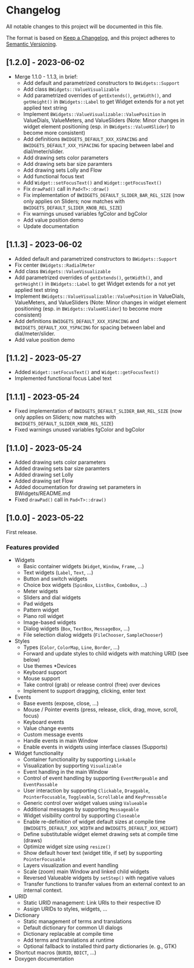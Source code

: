 # Changelog

All notable changes to this project will be documented in this file.

The format is based on [Keep a Changelog](https://keepachangelog.com/en/1.0.0/),
and this project adheres to [Semantic Versioning](https://semver.org/spec/v2.0.0.html).


## [1.2.0] - 2023-06-02
* Merge 1.1.0 - 1.1.3, in brief:
    * Add default and parametrized constructors to `BWidgets::Support`
    * Add class `BWidgets::ValueVisualizable`
    * Add parametrized overrides of `getExtends()`, `getWidth()`, and `getHeight()` in `BWidgets::Label` to get Widget extends for a not yet applied text string
    * Implement `BWidgets::ValueVisualizable::ValuePosition` in ValueDials, ValueMeters, and ValueSliders (Note: Minor changes in widget element positioning (esp. in `BWidgets::ValueHSlider`) to become more consistent)
    * Add definitions `BWIDGETS_DEFAULT_XXX_XSPACING` and `BWIDGETS_DEFAULT_XXX_YSPACING` for spacing between label and dial/meter/slider.
    * Add drawing sets color parameters
    * Add drawing sets bar size paramters
    * Add drawing sets Lolly and Flow
    * Add functional focus text
    * Add `Widget::setFocusText()` and `Widget::getFocusText()`
    * Fix `drawPad()` call in `Pad<T>::draw()`
    * Fix implementation of `BWIDGETS_DEFAULT_SLIDER_BAR_REL_SIZE` (now only applies on Sliders; now matches with `BWIDGETS_DEFAULT_SLIDER_KNOB_REL_SIZE`)
    * Fix warnings unused variables fgColor and bgColor
    * Add value position demo
    * Update documentation
    

## [1.1.3] - 2023-06-02
* Added default and parametrized constructors to `BWidgets::Support`
* Fix center `BWidgets::RadialMeter`
* Add class `BWidgets::ValueVisualizable`
* Add parametrized overrides of `getExtends()`, `getWidth()`, and `getHeight()` 
in `BWidgets::Label` to get Widget extends for a not yet applied text string
* Implement `BWidgets::ValueVisualizable::ValuePosition` in ValueDials,
ValueMeters, and ValueSliders (Note: Minor changes in widget element 
positioning (esp. in `BWidgets::ValueHSlider`) to become more consistent)
* Add definitions `BWIDGETS_DEFAULT_XXX_XSPACING` and 
`BWIDGETS_DEFAULT_XXX_YSPACING` for spacing between label and 
dial/meter/slider.
* Add value position demo


## [1.1.2] - 2023-05-27
* Added `Widget::setFocusText()` and `Widget::getFocusText()`
* Implemented functional focus Label text


## [1.1.1] - 2023-05-24

* Fixed implementation of `BWIDGETS_DEFAULT_SLIDER_BAR_REL_SIZE` (now only
applies on Sliders; now matches with `BWIDGETS_DEFAULT_SLIDER_KNOB_REL_SIZE`)
* Fixed warnings unused variables fgColor and bgColor


## [1.1.0] - 2023-05-24

* Added drawing sets color parameters
* Added drawing sets bar size paramters
* Added drawing set Lolly
* Added drawing set Flow
* Added documentation for drawing set parameters in BWidgets/README.md
* Fixed `drawPad()` call in `Pad<T>::draw()`


## [1.0.0] - 2023-05-22

First release.

### Features provided

* Widgets
    * Basic container widgets (`Widget`, `Window`, `Frame`, ...)
    * Text widgets (`Label`, `Text`, ...)
    * Button and switch widgets
    * Choice box widgets (`SpinBox`, `ListBox`, `ComboBox`, ...)
    * Meter widgets
    * Sliders and dial widgets
    * Pad widgets
    * Pattern widget
    * Piano roll widget
    * Image-based widgets
    * Dialog widgets (`Box`, `TextBox`, `MessageBox`, ...)
    * File selection dialog widgets (`FileChooser`, `SampleChooser`)
* Styles
    * Types (`Color`, `ColorMap`, `Line`, `Border`, ...)
    * Forward and update styles to child widgets with matching URID (see 
      below)
    * Use themes
*Devices
    * Keyboard support
    * Mouse support
    * Take control (grab) or release control (free) over devices
    * Implement to support dragging, clicking, enter text
* Events
    * Base events (expose, close, ...)
    * Mouse / Pointer events (press, release, click, drag, move, scroll, focus)
    * Keyboard events
    * Value change events
    * Custom message events
    * Handle events in main Window
    * Enable events in widgets using interface classes (Supports)
* Widget functionality
    * Container functionality by supporting `Linkable`
    * Visualization by supporting `Visualizable`
    * Event handling in the main Window
    * Control of event handling by supporting `EventMergeable` and 
    `EventPassable`
    * User interaction by supporting `Clickable`, `Draggable`, `PointerFocusable`,
    `Toggleable`, `Scrollable` and `KeyPressable`
    * Generic control over widget values using `Valueable`
    * Additional messages by supporting `Messageable` 
    * Widget visibility control by supporting `Closeable`
    * Enable re-definition of widget default sizes at compile time
    (`BWIDGETS_DEFAULT_XXX_WIDTH` and `BWIDGETS_DEFAULT_XXX_HEIGHT`)
    * Define substitutable widget elemet drawing sets at compile time
     (draws)
    * Optimize widget size using `resize()`
    * Show default hover text (widget title, if set) by supporting
    `PointerFocusable`
    * Layers visualization and event handling
    * Scale (zoom) main Window and linked child widgets
    * Reversed Valueable widgets by `setStep()` with negative values
    * Transfer functions to transfer values from an external context to an 
    internal context. 
* URID
    * Static URID management: Link URIs to their respective ID
    * Assign URIDs to styles, widgets, ...
* Dictionary
    * Static management of terms and translations
    * Default dictionary for common UI dialogs
    * Dictionary replacable at compile time
    * Add terms and translations at runtime
    * Optional fallback to installed third party dictionaries (e. g., GTK)
* Shortcut macros (`BURID`, `BDICT`, ...)
* Doxygen documentation